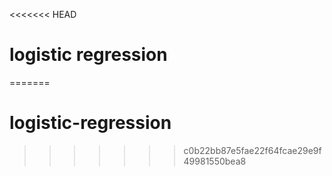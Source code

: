 <<<<<<< HEAD
# logistic regression
=======
# logistic-regression
>>>>>>> c0b22bb87e5fae22f64fcae29e9f49981550bea8
